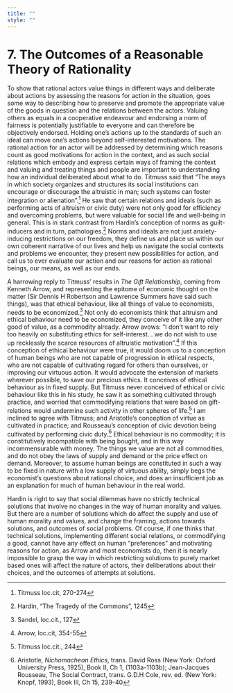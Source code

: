 ```yaml
---
title: ""
style: ""
---
```


# 7. The Outcomes of a Reasonable Theory of Rationality

To show that rational actors value things in different ways and deliberate about actions by assessing the reasons for action in the situation, goes some way to describing how to preserve and promote the appropriate value of the goods in question and the relations between the actors. Valuing others as equals in a cooperative endeavour and endorsing a norm of fairness is potentially justifiable to everyone and can therefore be objectively endorsed. Holding one’s actions up to the standards of such an ideal can move one’s actions beyond self-interested motivations. The rational action for an actor will be addressed by determining which reasons count as good motivations for action in the context, and as such social relations which embody and express certain ways of framing the context and valuing and treating things and people are important to understanding how an individual deliberated about what to do. Titmuss said that “The ways in which society organizes and structures its social institutions can encourage or discourage the altruistic in man; such systems can foster integration or alienation”.[^69] He saw that certain relations and ideals (such as performing acts of altruism or civic duty) were not only good for efficiency and overcoming problems, but were valuable for social life and well-being in general. This is in stark contrast from Hardin’s conception of norms as guilt-inducers and in turn, pathologies.[^70] Norms and ideals are not just anxiety-inducing restrictions on our freedom, they define us and place us within our own coherent narrative of our lives and help us navigate the social contexts and problems we encounter, they present new possibilities for action, and call us to ever evaluate our action and our reasons for action as rational beings, our means, as well as our ends.

A harrowing reply to Titmuss’ results in *The Gift Relationship*, coming from Kenneth Arrow, and representing the epitome of economic thought on the matter (Sir Dennis H Robertson and Lawrence Summers have said such things), was that ethical behaviour, like all things of value to economists, needs to be economized.[^71] Not only do economists think that altruism and ethical behaviour need to be economized, they conceive of it like any other good of value, as a commodity already. Arrow avows: “I don’t want to rely too heavily on substituting ethics for self-interest… we do not wish to use up recklessly the scarce resources of altruistic motivation”.[^72] If this conception of ethical behaviour were true, it would doom us to a conception of human beings who are not capable of progression in ethical respects, who are not capable of cultivating regard for others than ourselves, or improving our virtuous action. It would advocate the extension of markets wherever possible, to save our precious ethics. It conceives of ethical behaviour as in fixed supply. But Titmuss never conceived of ethical or civic behaviour like this in his study, he saw it as something cultivated through practice, and worried that commodifying relations that were based on gift-relations would undermine such activity in other spheres of life.[^73] I am inclined to agree with Titmuss; and Aristotle’s conception of virtue as cultivated in practice; and Rousseau’s conception of civic devotion being cultivated by performing civic duty.[^74] Ethical behaviour is no commodity; it is constitutively incompatible with being bought, and in this way incommensurable with money. The things we value are not all commodities, and do not obey the laws of supply and demand or the price effect on demand. Moreover, to assume human beings are constituted in such a way to be fixed in nature with a low supply of virtuous ability, simply begs the economist’s questions about rational choice, and does an insufficient job as an explanation for much of human behaviour in the real world.

Hardin is right to say that social dilemmas have no strictly technical solutions that involve no changes in the way of human morality and values. But there are a number of solutions which do affect the supply and use of human morality and values, and change the framing, actions towards solutions, and outcomes of social problems. Of course, if one thinks that technical solutions, implementing different social relations, or commodifying a good, cannot have any effect on human “preferences” and motivating reasons for action, as Arrow and most economists do, then it is nearly impossible to grasp the way in which restricting solutions to purely market based ones will affect the nature of actors, their deliberations about their choices, and the outcomes of attempts at solutions.

[^69]: Titmuss loc.cit, 270-274

[^70]: Hardin, “The Tragedy of the Commons”, 1245

[^71]: Sandel, loc.cit., 127

[^72]: Arrow, loc.cit, 354-55

[^73]: Titmuss loc.cit., 244

[^74]: Aristotle, *Nichomachean Ethics*, trans. David Ross (New York: Oxford University Press, 1925), Book II, Ch 1, (1103a-1103b); Jean-Jacques Rousseau, The Social Contract, trans. G.D.H Cole, rev. ed. (New York: Knopf, 1993), Book III, Ch 15, 239-40
